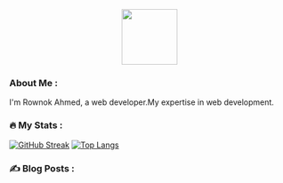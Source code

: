 <div id="header" align="center">
  <img src="https://media.giphy.com/media/M9gbBd9nbDrOTu1Mqx/giphy.gif" width="100"/>
</div>

### About Me :
<p>
I'm Rownok Ahmed, a web developer.My expertise in web development.
</p>


### :fire: My Stats :
[![GitHub Streak](http://github-readme-streak-stats.herokuapp.com?user=rownok860)](https://git.io/streak-stats)
[![Top Langs](https://github-readme-stats.vercel.app/api/top-langs/?username=rownok860)](https://github.com/rownok860)
### :writing_hand: Blog Posts :
<!-- BLOG-POST-LIST:START -->
<!-- BLOG-POST-LIST:END -->
